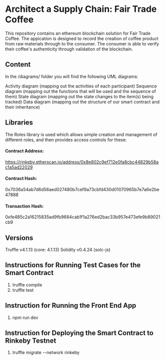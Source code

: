 # Architect a Supply Chain: Fair Trade Coffee
This repository contains an ethereum blockchain solution for Fair Trade Coffee.  The appication is designed to record the creation of coffee product from raw materials through to the consumer.  The consumer is able to verify their coffee's authenticity through validation of the blockchain.

## Content
In the /diagrams/ folder you will find the following UML diagrams:

Activity diagram (mapping out the activities of each participant)
Sequence diagram (mapping out the functions that will be used and the sequence of them)
State diagram (mapping out the state changes to the item(s) being tracked)
Data diagram (mapping out the structure of our smart contract and their inheritance)
## Libraries
The Roles library is used which allows simple creation and management of different roles, and then provides access controls for these.

#### Contract Address: 
https://rinkeby.etherscan.io/address/0x8e802c9ef712e0fa8cbc44829b58ac1a5ad22029
#### Contract Hash: 
0x7036a54ab7d6d56aed027480b7cef9a73cbfd430d01070965b7e7a6e2be47888
#### Transaction Hash: 
0xfe485c2a16215835ad9fb9684cab1f1a276ed2bac33b957e473efe9b89021cb9

## Versions
Truffle v4.1.13 (core: 4.1.13)
Solidity v0.4.24 (solc-js)

## Instructions for Running Test Cases for the Smart Contract
1.  truffle compile
2.  truffle test

## Instruction for Running the Front End App
1. npm run dev

## Instruction for Deploying the Smart Contract to Rinkeby Testnet
1.  truffle migrate --network rinkeby